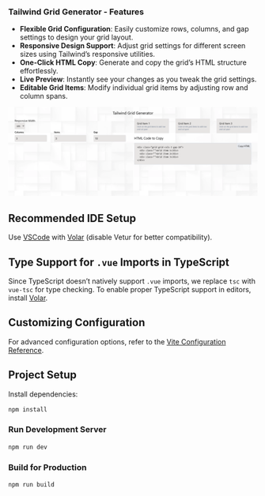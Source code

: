 ### Tailwind Grid Generator - Features

- **Flexible Grid Configuration**: Easily customize rows, columns, and gap settings to design your grid layout.
- **Responsive Design Support**: Adjust grid settings for different screen sizes using Tailwind’s responsive utilities.
- **One-Click HTML Copy**: Generate and copy the grid’s HTML structure effortlessly.
- **Live Preview**: Instantly see your changes as you tweak the grid settings.
- **Editable Grid Items**: Modify individual grid items by adjusting row and column spans.

![](./screenshot.png)

## Recommended IDE Setup

Use [VSCode](https://code.visualstudio.com/) with [Volar](https://marketplace.visualstudio.com/items?itemName=Vue.volar) (disable Vetur for better compatibility).

## Type Support for `.vue` Imports in TypeScript

Since TypeScript doesn’t natively support `.vue` imports, we replace `tsc` with `vue-tsc` for type checking. To enable proper TypeScript support in editors, install [Volar](https://marketplace.visualstudio.com/items?itemName=Vue.volar).

## Customizing Configuration

For advanced configuration options, refer to the [Vite Configuration Reference](https://vite.dev/config/).

## Project Setup

Install dependencies:

```sh
npm install
```

### Run Development Server

```sh
npm run dev
```

### Build for Production

```sh
npm run build
```
